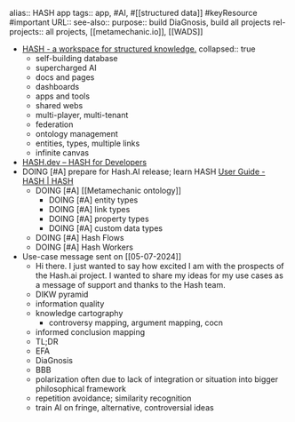 alias:: HASH app
tags:: app, #AI, #[[structured data]] #keyResource #important
URL::
see-also::
purpose:: build DiaGnosis, build all projects
rel-projects:: all projects, [[metamechanic.io]], [[WADS]]

- [HASH - a workspace for structured knowledge.](https://hash.ai/)
  collapsed:: true
	- self-building database
	- supercharged AI
	- docs and pages
	- dashboards
	- apps and tools
	- shared webs
	- multi-player, multi-tenant
	- federation
	- ontology management
	- entities, types, multiple links
	- infinite canvas
- [HASH.dev – HASH for Developers](https://hash.dev/)
- DOING [#A] prepare for Hash.AI release; learn HASH [User Guide - HASH | HASH](https://hash.ai/guide/introduction)
	- DOING [#A] [[Metamechanic ontology]]
		- DOING [#A] entity types
		- DOING [#A] link types
		- DOING [#A] property types
		- DOING [#A] custom data types
	- DOING [#A] Hash Flows
	- DOING [#A] Hash Workers
- Use-case message sent on [[05-07-2024]]
	- Hi there. I just wanted to say how excited I am with the prospects of the Hash.ai project. I wanted to share my ideas for my use cases as a message of support and thanks to the Hash team.
	- DIKW pyramid
	- information quality
	- knowledge cartography
		- controversy mapping, argument mapping, cocn
	- informed conclusion mapping
	- TL;DR
	- EFA
	- DiaGnosis
	- BBB
	- polarization often due to lack of integration or situation into bigger philosophical framework
	- repetition avoidance; similarity recognition
	- train AI on fringe, alternative, controversial ideas
